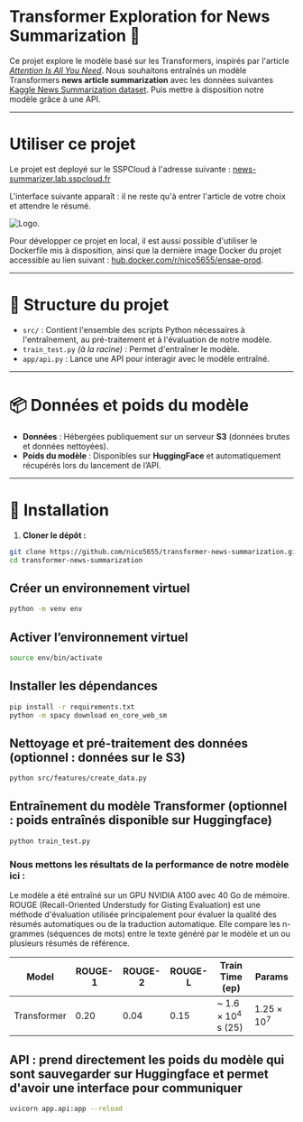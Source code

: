 # Transformer Exploration for News Summarization :newspaper:

Ce projet explore le modèle basé sur les Transformers, inspirés par l'article [*Attention Is All You Need*](https://arxiv.org/abs/1706.03762). Nous souhaitons entraînés un modèle Transformers **news article summarization** avec les données suivantes [Kaggle News Summarization dataset](https://www.kaggle.com/datasets/sbhatti/news-summarization). Puis mettre à disposition notre modèle grâce à une API.


---

# Utiliser ce projet

Le projet est deployé sur le SSPCloud à l'adresse suivante : [news-summarizer.lab.sspcloud.fr](https://news-summarizer.lab.sspcloud.fr/)

L'interface suivante apparaît : il ne reste qu'à entrer l'article de votre choix et attendre le résumé.

![Logo](https://example.com/image.png).

Pour développer ce projet en local, il est aussi possible d'utiliser le Dockerfile mis à disposition, ainsi que la dernière image Docker du projet accessible au lien suivant : [hub.docker.com/r/nico5655/ensae-prod](https://hub.docker.com/r/nico5655/ensae-prod).

---


# 📁 Structure du projet

- `src/` : Contient l'ensemble des scripts Python nécessaires à l'entraînement, au pré-traitement et à l'évaluation de notre modèle.
- `train_test.py` *(à la racine)* : Permet d'entraîner le modèle.
- `app/api.py` : Lance une API pour interagir avec le modèle entraîné.

---


# 📦 Données et poids du modèle

- **Données** : Hébergées publiquement sur un serveur **S3** (données brutes et données nettoyées).
- **Poids du modèle** : Disponibles sur **HuggingFace** et automatiquement récupérés lors du lancement de l’API.

---


# 🚀 Installation

1. **Cloner le dépôt :**

```bash
git clone https://github.com/nico5655/transformer-news-summarization.git
cd transformer-news-summarization
```
## Créer un environnement virtuel
```bash
python -m venv env
```
## Activer l’environnement virtuel
```bash
source env/bin/activate 
```
## Installer les dépendances
```bash
pip install -r requirements.txt
python -m spacy download en_core_web_sm
```

## Nettoyage et pré-traitement des données (optionnel : données sur le S3)

```bash
python src/features/create_data.py
```

## Entraînement du modèle Transformer (optionnel : poids entraînés disponible sur Huggingface)

```bash
python train_test.py
```

### Nous mettons les résultats de la performance de notre modèle ici : 

Le modèle a été entraîné sur un GPU NVIDIA A100 avec 40 Go de mémoire. 
ROUGE (Recall-Oriented Understudy for Gisting Evaluation) est une méthode d'évaluation utilisée principalement pour évaluer la qualité des résumés automatiques ou de la traduction automatique. Elle compare les n-grammes (séquences de mots) entre le texte généré par le modèle et un ou plusieurs résumés de référence.

| Model                        | ROUGE-1 | ROUGE-2 | ROUGE-L | Train Time (ep)  | Params  |
|------------------------------|---------|---------|---------|------------------|---------|
| Transformer                  | 0.20    | 0.04    | 0.15    | ~ $1.6 \times 10^4$ s (25) | $1.25 \times 10^7$  |


## API : prend directement les poids du modèle qui sont sauvegarder sur Huggingface et permet d'avoir une interface pour communiquer

```bash
uvicorn app.api:app --reload
```



